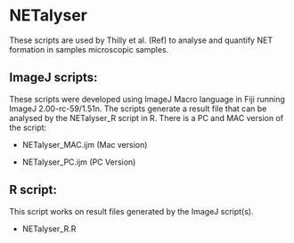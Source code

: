 # NETalyser

These scripts are used by Thilly et al. (Ref) to analyse and quantify NET formation in samples microscopic samples.

## ImageJ scripts:
These scripts were developed using ImageJ Macro language in Fiji running ImageJ 2.00-rc-59/1.51n.
The scripts generate a result file that can be analysed by the NETalyser_R script in R.
There is a PC and MAC version of the script: 

  * NETalyser_MAC.ijm (Mac version)
  
  * NETalyser_PC.ijm  (PC Version)
  
 
 ## R script:
 
 This script works on result files generated by the ImageJ script(s).
 
  * NETalyser_R.R

